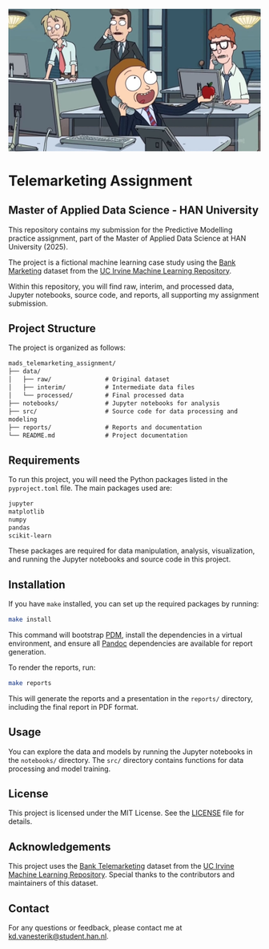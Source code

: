![Telemarketing Assignment](./references/morty-as-stock-broker.jpg)

# Telemarketing Assignment

## Master of Applied Data Science - HAN University

This repository contains my submission for the Predictive Modelling practice assignment, part of the Master of Applied Data Science at HAN University (2025).

The project is a fictional machine learning case study using the [Bank Marketing](https://archive.ics.uci.edu/dataset/222/bank+marketing) dataset from the [UC Irvine Machine Learning Repository](https://archive.ics.uci.edu/).

Within this repository, you will find raw, interim, and processed data, Jupyter notebooks, source code, and reports, all supporting my assignment submission.

## Project Structure

The project is organized as follows:

```plaintext
mads_telemarketing_assignment/
├── data/
│   ├── raw/               # Original dataset
│   ├── interim/           # Intermediate data files
│   └── processed/         # Final processed data
├── notebooks/             # Jupyter notebooks for analysis
├── src/                   # Source code for data processing and modeling
├── reports/               # Reports and documentation
└── README.md              # Project documentation
```

## Requirements

To run this project, you will need the Python packages listed in the `pyproject.toml` file. The main packages used are:

```plaintext
jupyter
matplotlib
numpy
pandas
scikit-learn
```

These packages are required for data manipulation, analysis, visualization, and running the Jupyter notebooks and source code in this project.

## Installation

If you have `make` installed, you can set up the required packages by running:

```bash
make install
```

This command will bootstrap [PDM](https://pdm.fming.dev/), install the dependencies in a virtual environment, and ensure all [Pandoc](https://pandoc.org/) dependencies are available for report generation.

To render the reports, run:

```bash
make reports
```

This will generate the reports and a presentation in the `reports/` directory, including the final report in PDF format.

## Usage

You can explore the data and models by running the Jupyter notebooks in the `notebooks/` directory. The `src/` directory contains functions for data processing and model training.

## License

This project is licensed under the MIT License. See the [LICENSE](LICENSE) file for details.

## Acknowledgements

This project uses the [Bank Telemarketing](https://archive.ics.uci.edu/dataset/222/bank+marketing) dataset from the [UC Irvine Machine Learning Repository](https://archive.ics.uci.edu/). Special thanks to the contributors and maintainers of this dataset.

## Contact

For any questions or feedback, please contact me at [kd.vanesterik@student.han.nl](mailto:kd.vanesterik@student.han.nl).

